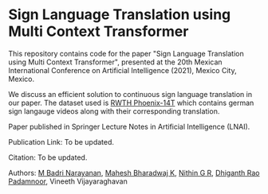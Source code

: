 # Sign Language Translation using Multi Context Transformer

This repository contains code for the paper "Sign Language Translation using Multi Context Transformer", presented at the 20th Mexican International Conference on Artificial Intelligence (2021), Mexico City, Mexico.

We discuss an efficient solution to continuous sign language translation in our paper. The dataset used is [RWTH Phoenix-14T](https://www-i6.informatik.rwth-aachen.de/~koller/RWTH-PHOENIX-2014-T) which contains german sign langauge videos along with their corresponding translation.  

Paper published in Springer Lecture Notes in Artificial Intelligence (LNAI).

Publication Link: To be updated.

Citation: To be updated.


Authors: [M Badri Narayanan](https://github.com/MBadriNarayanan), [Mahesh Bharadwaj K](https://github.com/MaheshBharadwaj), [Nithin G R](https://github.com/nithin-gr), [Dhiganth Rao Padamnoor](https://github.com/dhiganthrao), Vineeth Vijayaraghavan
